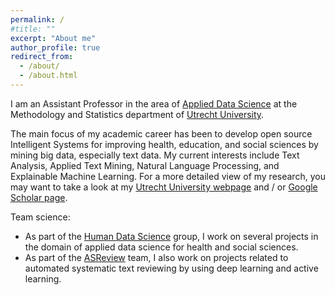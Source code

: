 ```yaml
---
permalink: /
#title: ""
excerpt: "About me"
author_profile: true
redirect_from: 
  - /about/
  - /about.html
---
```


I am an Assistant Professor in the area of [Applied Data Science](https://hds.sites.uu.nl/) at the Methodology and Statistics department of [Utrecht University](https://www.uu.nl/en). 

The main focus of my academic career has been to develop open source Intelligent Systems for improving health, education, and social sciences by mining big data, especially text data. My current interests include Text Analysis, Applied Text Mining, Natural Language Processing, and Explainable Machine Learning. For a more detailed view of my research, you may want to take a look at my [Utrecht University webpage](https://www.uu.nl/staff/ABagheri) and / or [Google Scholar page](https://scholar.google.nl/citations?user=QWhiQdgAAAAJ&hl=en).

Team science:

* As part of the [Human Data Science](https://hds.sites.uu.nl/) group, I work on several projects in the domain of applied data science for health and social sciences.
* As part of the [ASReview](https://asreview.nl/) team, I also work on projects related to automated systematic text reviewing by using deep learning and active learning.